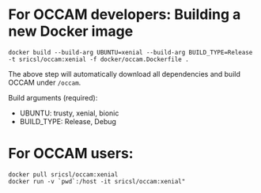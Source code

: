 # For OCCAM developers: Building a new Docker image #

```shell
docker build --build-arg UBUNTU=xenial --build-arg BUILD_TYPE=Release -t sricsl/occam:xenial -f docker/occam.Dockerfile .

```

The above step will automatically download all dependencies and build OCCAM under `/occam`.

Build arguments (required):
- UBUNTU: trusty, xenial, bionic
- BUILD_TYPE: Release, Debug

# For OCCAM users: #

```shell
docker pull sricsl/occam:xenial
docker run -v `pwd`:/host -it sricsl/occam:xenial"
```
